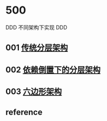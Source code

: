 # 500

DDD
不同架构下实现 DDD

## 001 [传统分层架构](001)

## 002 [依赖倒置下的分层架构](002)

## 003 [六边形架构](003)

## reference
